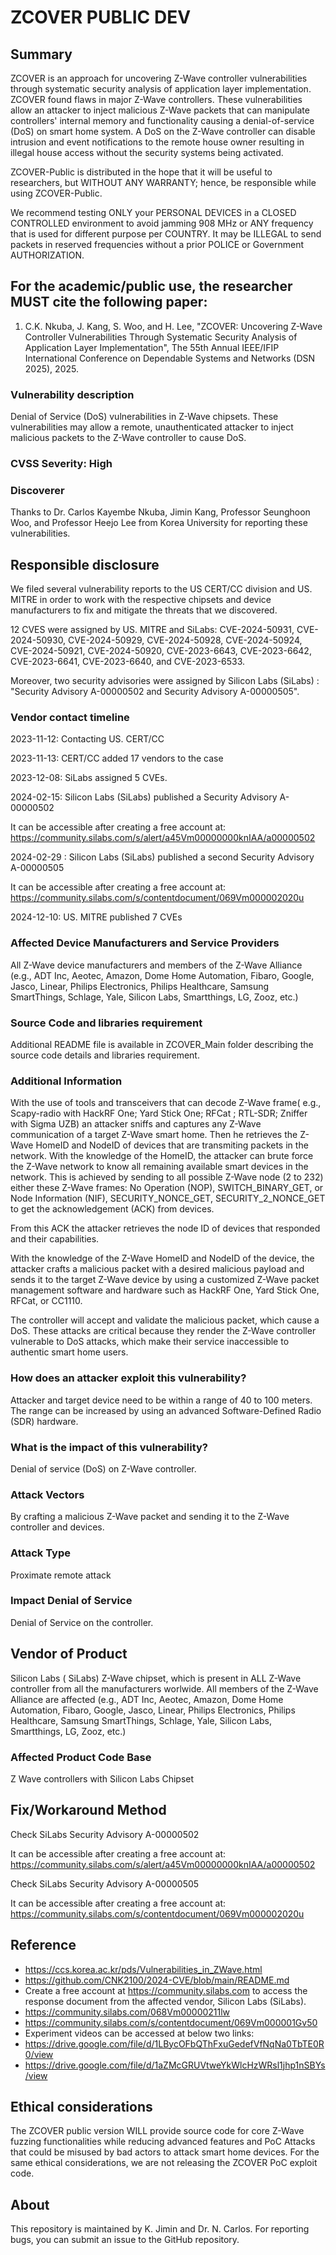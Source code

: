 # ZCOVER PUBLIC DEV

## Summary

ZCOVER is an approach for uncovering Z-Wave controller vulnerabilities through systematic security analysis of application layer implementation.
ZCOVER found flaws in  major Z-Wave controllers. These vulnerabilities allow an attacker to inject malicious Z-Wave packets that can manipulate controllers' internal memory and functionality causing a denial-of-service (DoS) on smart home system. A DoS on the Z-Wave controller can disable intrusion and event notifications to the remote house owner resulting in illegal house access without the security systems being activated.

ZCOVER-Public is distributed in the hope that it will be useful to researchers, but WITHOUT ANY WARRANTY; hence, be responsible while using ZCOVER-Public.

We recommend testing ONLY your PERSONAL DEVICES in a CLOSED CONTROLLED environment to avoid jamming 908 MHz or ANY frequency that is used for different purpose per COUNTRY. It may be ILLEGAL to send packets in reserved frequencies without a prior POLICE or Government AUTHORIZATION.


## For the academic/public use, the researcher MUST cite the following paper:

1. C.K. Nkuba, J. Kang, S. Woo, and H. Lee, "ZCOVER: Uncovering Z-Wave Controller Vulnerabilities Through Systematic Security Analysis of Application Layer Implementation", The 55th Annual IEEE/IFIP International Conference on Dependable Systems and Networks (DSN 2025), 2025.


### Vulnerability description

Denial of Service (DoS) vulnerabilities in Z-Wave chipsets. These vulnerabilities may allow a remote, unauthenticated attacker to inject malicious packets to the Z-Wave controller to cause DoS.

### CVSS Severity: High

### Discoverer

Thanks to Dr. Carlos Kayembe Nkuba, Jimin Kang, Professor Seunghoon Woo, and Professor Heejo Lee from Korea University for reporting these vulnerabilities.

## Responsible disclosure

We filed several vulnerability reports to the US CERT/CC division and US. MITRE in order to work with the  respective chipsets and device manufacturers to fix and mitigate the threats that we discovered.

12 CVES were assigned by US. MITRE and SiLabs: CVE-2024-50931, CVE-2024-50930,  CVE-2024-50929, CVE-2024-50928, CVE-2024-50924, CVE-2024-50921, CVE-2024-50920,  CVE-2023-6643, CVE-2023-6642, CVE-2023-6641, CVE-2023-6640, and  CVE-2023-6533.

Moreover, two security advisories were assigned by Silicon Labs (SiLabs) :  "Security Advisory A-00000502 and Security Advisory A-00000505".

### Vendor contact timeline

2023-11-12: Contacting US. CERT/CC

2023-11-13: CERT/CC added 17 vendors to the case

2023-12-08: SiLabs assigned 5 CVEs.

2024-02-15: Silicon Labs (SiLabs) published a Security Advisory A-00000502

It can be accessible after creating a free account at: https://community.silabs.com/s/alert/a45Vm00000000knIAA/a00000502

2024-02-29 : Silicon Labs (SiLabs) published a second Security Advisory A-00000505

It can be accessible after creating a free account at: https://community.silabs.com/s/contentdocument/069Vm000002020u

2024-12-10: US. MITRE published 7 CVEs


### Affected Device Manufacturers and Service Providers

All Z-Wave device manufacturers and members of the Z-Wave Alliance (e.g., ADT Inc, Aeotec, Amazon, Dome Home Automation, Fibaro, Google, Jasco, Linear, Philips Electronics, Philips Healthcare, Samsung SmartThings, Schlage, Yale, Silicon Labs, Smartthings, LG, Zooz, etc.)

### Source Code and libraries requirement
Additional README file is available in ZCOVER_Main folder describing the source code details and libraries requirement.

### Additional Information

With the use of tools and transceivers that can decode Z-Wave frame( e.g., Scapy-radio with HackRF One; Yard Stick One; RFCat ; RTL-SDR; Zniffer with Sigma UZB) an attacker sniffs and captures any Z-Wave communication of a target Z-Wave smart home. 
Then he retrieves the Z-Wave HomeID and NodeID of devices that are transmiting packets in the network. 
With the knowledge of the HomeID, the attacker can brute force the Z-Wave network to know all remaining available smart devices in the network. This is achieved by sending to all possible Z-Wave node (2 to 232) 
either these Z-Wave frames: No Operation (NOP), SWITCH_BINARY_GET, or Node Information (NIF), SECURITY_NONCE_GET, SECURITY_2_NONCE_GET  to get the acknowledgement (ACK) from devices. 

From this ACK the attacker retrieves the node ID of devices that responded and their capabilities. 

With the knowledge of the Z-Wave HomeID and NodeID of the device, the attacker crafts a malicious packet with a desired malicious payload and sends it to the target Z-Wave device by using a customized Z-Wave packet management software and hardware such as  HackRF One,  Yard Stick One,  RFCat, or CC1110. 

The controller will accept and validate the malicious packet, which cause a DoS. These attacks are critical because they render the Z-Wave controller vulnerable to DoS attacks, which make their service inaccessible to authentic smart home users. 

### How does an attacker exploit this vulnerability?

Attacker and target device need to be within a range of 40 to 100 meters. 
The range can be increased by using an advanced Software-Defined Radio (SDR) hardware.

### What is the impact of this vulnerability?

Denial of service (DoS) on Z-Wave controller.


### Attack Vectors

By crafting a malicious Z-Wave packet and sending it to the Z-Wave controller and devices. 

### Attack Type

Proximate remote attack

### Impact Denial of Service

Denial of Service on the controller.


## Vendor of Product

Silicon Labs ( SiLabs) Z-Wave chipset, which is  present in ALL Z-Wave controller from all the manufacturers worlwide. All members of the Z-Wave Alliance are affected (e.g., ADT Inc, Aeotec, Amazon, Dome Home Automation, Fibaro, Google, Jasco, Linear, Philips Electronics, Philips Healthcare, Samsung SmartThings, Schlage, Yale, Silicon Labs, Smartthings, LG, Zooz, etc.)


### Affected Product Code Base

Z Wave controllers with Silicon Labs Chipset


## Fix/Workaround Method

Check SiLabs Security Advisory A-00000502

It can be accessible after creating a free account at: https://community.silabs.com/s/alert/a45Vm00000000knIAA/a00000502

Check SiLabs Security Advisory A-00000505

It can be accessible after creating a free account at: https://community.silabs.com/s/contentdocument/069Vm000002020u

## Reference

- https://ccs.korea.ac.kr/pds/Vulnerabilities_in_ZWave.html
- https://github.com/CNK2100/2024-CVE/blob/main/README.md
- Create a free account at https://community.silabs.com to access the response document from the affected vendor, Silicon Labs (SiLabs).
- https://community.silabs.com/068Vm00000211lw
- https://community.silabs.com/s/contentdocument/069Vm000001Gv50
- Experiment videos can be accessed at below two links:
- https://drive.google.com/file/d/1LBycOFbQThFxuGedefVfNqNa0TbTE0R0/view
- https://drive.google.com/file/d/1aZMcGRUVtweYkWlcHzWRsl1jhp1nSBYs/view

## Ethical considerations

The ZCOVER public version WILL provide source code for core Z-Wave fuzzing functionalities while reducing advanced features and PoC Attacks that could be misused by bad actors to attack smart home devices. For the same ethical considerations, we are not releasing the ZCOVER PoC exploit code.

## About

This repository is maintained by K. Jimin and Dr. N. Carlos. For reporting bugs, you can submit an issue to the GitHub repository.
